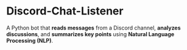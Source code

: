 # Discord-Chat-Listener
A Python bot that **reads messages** from a Discord channel, **analyzes discussions**, and **summarizes key points** using **Natural Language Processing (NLP)**.
